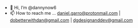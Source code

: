 - 👋 Hi, I’m @dannynow6
- 📫 How to reach me ... daniel.garro@protonmail.com | dobetterwithdan@gmail.com | dgdesignanddev@gmail.com


<!---
dannynow6/dannynow6 is a ✨ special ✨ repository because its `README.md` (this file) appears on your GitHub profile.
You can click the Preview link to take a look at your changes.
--->

